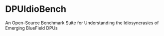 # DPUIdioBench
An Open-Source Benchmark Suite for Understanding the Idiosyncrasies of Emerging BlueField DPUs

